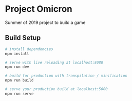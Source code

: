 # Project Omicron

Summer of 2019 project to build a game

## Build Setup

``` bash
# install dependencies
npm install

# serve with live reloading at localhost:8080
npm run dev

# build for production with transpilation / minification
npm run build

# serve your production build at localhost:5000
npm run serve
```
